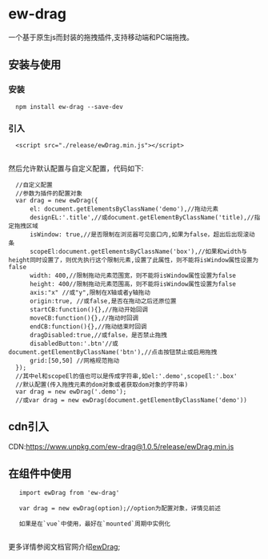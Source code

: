 # ew-drag

一个基于原生js而封装的拖拽插件,支持移动端和PC端拖拽。

## 安装与使用

### 安装
```
  npm install ew-drag --save-dev

```
### 引入

```
  <script src="./release/ewDrag.min.js"></script>
  
```

然后允许默认配置与自定义配置，代码如下:

```
  //自定义配置
  //参数为插件的配置对象
  var drag = new ewDrag({
      el: document.getElementsByClassName('demo'),//拖动元素
      designEL:'.title',//或document.getElementByClassName('title),//指定拖拽区域
      isWindow: true,//是否限制在浏览器可见窗口内,如果为false，超出后出现滚动条
      scopeEl:document.getElementsByClassName('box'),//如果和width与height同时设置了，则优先执行这个限制元素,设置了此属性，则不能将isWindow属性设置为false
      width: 400,//限制拖动元素范围宽，则不能将isWindow属性设置为false
      height: 400//限制拖动元素范围高，则不能将isWindow属性设置为false
      axis:"x" //或"y",限制在X轴或者y轴拖动
      origin:true, //或false,是否在拖动之后还原位置
      startCB:function(){},//拖动开始回调
      moveCB:function(){},//拖动时回调
      endCB:function(){},//拖动结束时回调
      dragDisabled:true,//或false，是否禁止拖拽
      disabledButton:'.btn'//或document.getElementByClassName('btn'),//点击按钮禁止或启用拖拽
      grid:[50,50] //网格规范拖动
  });
  //其中el和scopeEl的值也可以是传成字符串,如el:'.demo',scopeEl:'.box'
  //默认配置(传入拖拽元素的dom对象或者获取dom对象的字符串)
  var drag = new ewDrag('.demo');
  //或var drag = new ewDrag(document.getElementByClassName('demo'))

```

## cdn引入

CDN:https://www.unpkg.com/ew-drag@1.0.5/release/ewDrag.min.js

## 在组件中使用

```
   import ewDrag from 'ew-drag'

   var drag = new ewDrag(option);//option为配置对象，详情见前述

   如果是在`vue`中使用，最好在`mounted`周期中实例化
   
```

更多详情参阅文档官网介绍[ewDrag](http://eveningwater.com/ewDrag/);